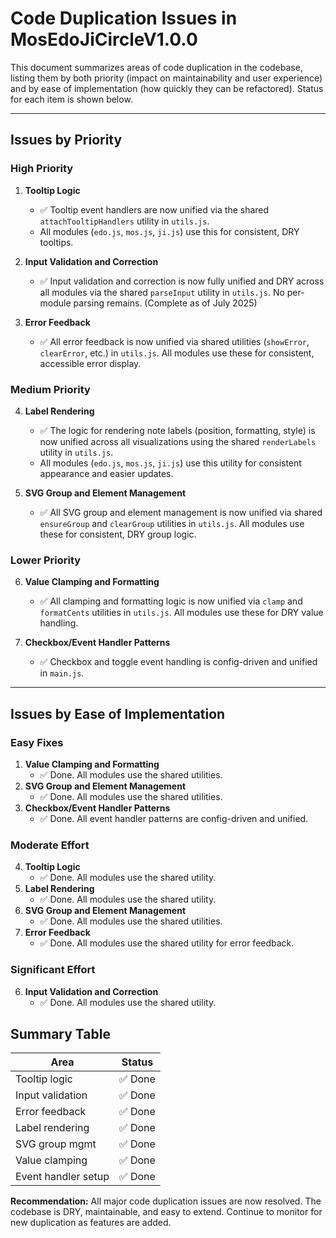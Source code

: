 # Code Duplication Issues in MosEdoJiCircleV1.0.0

This document summarizes areas of code duplication in the codebase, listing them by both priority (impact on maintainability and user experience) and by ease of implementation (how quickly they can be refactored). Status for each item is shown below.

---

## Issues by Priority

### High Priority
1. **Tooltip Logic**
   - ✅ Tooltip event handlers are now unified via the shared `attachTooltipHandlers` utility in `utils.js`.
   - All modules (`edo.js`, `mos.js`, `ji.js`) use this for consistent, DRY tooltips.

2. **Input Validation and Correction**
   - ✅ Input validation and correction is now fully unified and DRY across all modules via the shared `parseInput` utility in `utils.js`. No per-module parsing remains. (Complete as of July 2025)

3. **Error Feedback**
   - ✅ All error feedback is now unified via shared utilities (`showError`, `clearError`, etc.) in `utils.js`. All modules use these for consistent, accessible error display.

### Medium Priority
4. **Label Rendering**
   - ✅ The logic for rendering note labels (position, formatting, style) is now unified across all visualizations using the shared `renderLabels` utility in `utils.js`.
   - All modules (`edo.js`, `mos.js`, `ji.js`) use this utility for consistent appearance and easier updates.

5. **SVG Group and Element Management**
   - ✅ All SVG group and element management is now unified via shared `ensureGroup` and `clearGroup` utilities in `utils.js`. All modules use these for consistent, DRY group logic.

### Lower Priority
6. **Value Clamping and Formatting**
   - ✅ All clamping and formatting logic is now unified via `clamp` and `formatCents` utilities in `utils.js`. All modules use these for DRY value handling.

7. **Checkbox/Event Handler Patterns**
   - ✅ Checkbox and toggle event handling is config-driven and unified in `main.js`.

---

## Issues by Ease of Implementation

### Easy Fixes
1. **Value Clamping and Formatting**
   - ✅ Done. All modules use the shared utilities.
2. **SVG Group and Element Management**
   - ✅ Done. All modules use the shared utilities.
3. **Checkbox/Event Handler Patterns**
   - ✅ Done. All event handler patterns are config-driven and unified.

### Moderate Effort
4. **Tooltip Logic**
   - ✅ Done. All modules use the shared utility.
5. **Label Rendering**
   - ✅ Done. All modules use the shared utility.
6. **SVG Group and Element Management**
   - ✅ Done. All modules use the shared utilities.
7. **Error Feedback**
   - ✅ Done. All modules use the shared utility for error feedback.

### Significant Effort
6. **Input Validation and Correction**
   - ✅ Done. All modules use the shared utility.


## Summary Table

| Area                | Status         |
|---------------------|---------------|
| Tooltip logic       | ✅ Done        |
| Input validation    | ✅ Done        |
| Error feedback      | ✅ Done        |
| Label rendering     | ✅ Done        |
| SVG group mgmt      | ✅ Done        |
| Value clamping      | ✅ Done        |
| Event handler setup | ✅ Done        |


**Recommendation:**
All major code duplication issues are now resolved. The codebase is DRY, maintainable, and easy to extend. Continue to monitor for new duplication as features are added.
